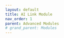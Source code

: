 ```yaml
---
layout: default
title: AI Link Module
nav_order: 1
parent: Advanced Modules
# grand_parent: Modules
---
```

